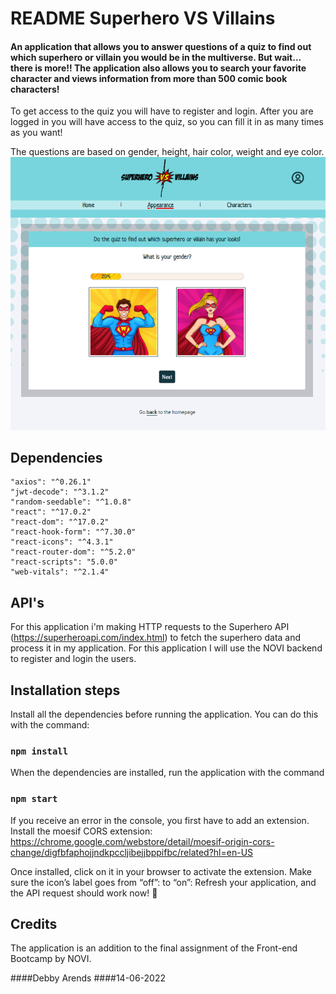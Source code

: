 # README Superhero VS Villains

<h4>An application that allows you to answer questions of a quiz to find out which superhero or villain you would be
in the multiverse. But wait... there is more!! The application also allows you to search your favorite character
and views information from more than 500 comic book characters!</h4>

To get access to the quiz you will have to register and login. After you are logged in you will have access to the
quiz, so you can fill it in as many times as you want!

The questions are based on gender, height, hair color, weight and eye color.
![screenshot](src/assets/screenshot-quiz-gender.png)

## Dependencies

    "axios": "^0.26.1"
    "jwt-decode": "^3.1.2"
    "random-seedable": "^1.0.8"
    "react": "^17.0.2"
    "react-dom": "^17.0.2"
    "react-hook-form": "^7.30.0"
    "react-icons": "^4.3.1"
    "react-router-dom": "^5.2.0"
    "react-scripts": "5.0.0"
    "web-vitals": "^2.1.4"

## API's

For this application i'm making HTTP requests to the Superhero API (https://superheroapi.com/index.html) to fetch the superhero data and process it in
my application. For this application I will use the NOVI backend to register and login the users.

## Installation steps

Install all the dependencies before running the application. You can do this with the command:

### `npm install`

When the dependencies are installed, run the application with the command

### `npm start`

If you receive an error in the console, you first have to add an extension. Install the moesif CORS extension:
<a href="https://chrome.google.com/webstore/detail/moesif-origin-cors-change/digfbfaphojjndkpccljibejjbppifbc/related?hl=en-US"></a>
https://chrome.google.com/webstore/detail/moesif-origin-cors-change/digfbfaphojjndkpccljibejjbppifbc/related?hl=en-US

 Once installed, click on it in your browser to activate the extension. Make sure the icon’s label goes from
“off”: to “on”: Refresh your application, and the API request should work now! 🎉


## Credits

The application is an addition to the final assignment of the Front-end Bootcamp by NOVI.


####Debby Arends
####14-06-2022